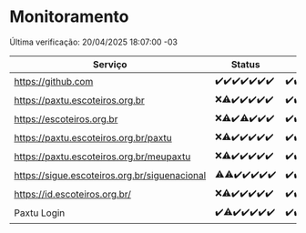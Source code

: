# Monitoramento

Última verificação: 20/04/2025 18:07:00 -03

|Serviço|Status|Últimas 24h|
|---|---|---|
|https://github.com|<span title="2025-04-13: OK=21">✔️</span><span title="2025-04-14: OK=23">✔️</span><span title="2025-04-15: OK=23">✔️</span><span title="2025-04-16: OK=23">✔️</span><span title="2025-04-17: OK=23">✔️</span><span title="2025-04-18: OK=23">✔️</span><span title="2025-04-19: OK=20">✔️</span>|<span title="19/04/2025 18:07:00 -03 : 200">✔️</span><span title="19/04/2025 19:07:00 -03 : 200">✔️</span><span title="19/04/2025 20:08:00 -03 : 200">✔️</span><span title="19/04/2025 21:49:00 -03 : 200">✔️</span><span title="19/04/2025 23:27:00 -03 : 200">✔️</span><span title="20/04/2025 00:31:00 -03 : 200">✔️</span><span title="20/04/2025 01:10:00 -03 : 200">✔️</span><span title="20/04/2025 02:08:00 -03 : 200">✔️</span><span title="20/04/2025 03:12:00 -03 : 200">✔️</span><span title="20/04/2025 04:09:00 -03 : 200">✔️</span><span title="20/04/2025 05:10:00 -03 : 200">✔️</span><span title="20/04/2025 06:08:00 -03 : 200">✔️</span><span title="20/04/2025 07:08:00 -03 : 200">✔️</span><span title="20/04/2025 08:06:00 -03 : 200">✔️</span><span title="20/04/2025 09:14:00 -03 : 200">✔️</span><span title="20/04/2025 10:17:00 -03 : 200">✔️</span><span title="20/04/2025 11:07:00 -03 : 200">✔️</span><span title="20/04/2025 12:07:00 -03 : 200">✔️</span><span title="20/04/2025 13:09:00 -03 : 200">✔️</span><span title="20/04/2025 14:08:00 -03 : 200">✔️</span><span title="20/04/2025 15:10:00 -03 : 200">✔️</span><span title="20/04/2025 16:06:00 -03 : 200">✔️</span><span title="20/04/2025 17:09:00 -03 : 200">✔️</span><span title="20/04/2025 18:07:00 -03 : 200">✔️</span>|
|https://paxtu.escoteiros.org.br|<span title="2025-04-13: Falhas=21">❌</span><span title="2025-04-14: OK=4, Falhas=19">⚠️</span><span title="2025-04-15: OK=23">✔️</span><span title="2025-04-16: OK=23">✔️</span><span title="2025-04-17: OK=23">✔️</span><span title="2025-04-18: OK=23">✔️</span><span title="2025-04-19: OK=20">✔️</span>|<span title="19/04/2025 18:07:00 -03 : 200">✔️</span><span title="19/04/2025 19:07:00 -03 : 200">✔️</span><span title="19/04/2025 20:08:00 -03 : 200">✔️</span><span title="19/04/2025 21:49:00 -03 : 200">✔️</span><span title="19/04/2025 23:27:00 -03 : 200">✔️</span><span title="20/04/2025 00:31:00 -03 : 200">✔️</span><span title="20/04/2025 01:10:00 -03 : 200">✔️</span><span title="20/04/2025 02:08:00 -03 : 200">✔️</span><span title="20/04/2025 03:12:00 -03 : 200">✔️</span><span title="20/04/2025 04:09:00 -03 : 200">✔️</span><span title="20/04/2025 05:10:00 -03 : 200">✔️</span><span title="20/04/2025 06:08:00 -03 : 200">✔️</span><span title="20/04/2025 07:08:00 -03 : 200">✔️</span><span title="20/04/2025 08:06:00 -03 : 200">✔️</span><span title="20/04/2025 09:14:00 -03 : 200">✔️</span><span title="20/04/2025 10:17:00 -03 : 200">✔️</span><span title="20/04/2025 11:07:00 -03 : 200">✔️</span><span title="20/04/2025 12:07:00 -03 : 200">✔️</span><span title="20/04/2025 13:09:00 -03 : 200">✔️</span><span title="20/04/2025 14:08:00 -03 : 200">✔️</span><span title="20/04/2025 15:10:00 -03 : 200">✔️</span><span title="20/04/2025 16:06:00 -03 : 200">✔️</span><span title="20/04/2025 17:09:00 -03 : 200">✔️</span><span title="20/04/2025 18:07:00 -03 : 200">✔️</span>|
|https://escoteiros.org.br|<span title="2025-04-13: Falhas=21">❌</span><span title="2025-04-14: OK=3, Falhas=20">⚠️</span><span title="2025-04-15: OK=23">✔️</span><span title="2025-04-16: OK=22, Falhas=1">⚠️</span><span title="2025-04-17: OK=23">✔️</span><span title="2025-04-18: OK=23">✔️</span><span title="2025-04-19: OK=20">✔️</span>|<span title="19/04/2025 18:07:00 -03 : 200">✔️</span><span title="19/04/2025 19:07:00 -03 : 200">✔️</span><span title="19/04/2025 20:08:00 -03 : 200">✔️</span><span title="19/04/2025 21:49:00 -03 : 200">✔️</span><span title="19/04/2025 23:27:00 -03 : 200">✔️</span><span title="20/04/2025 00:31:00 -03 : 200">✔️</span><span title="20/04/2025 01:10:00 -03 : 200">✔️</span><span title="20/04/2025 02:08:00 -03 : 200">✔️</span><span title="20/04/2025 03:12:00 -03 : 200">✔️</span><span title="20/04/2025 04:09:00 -03 : 200">✔️</span><span title="20/04/2025 05:10:00 -03 : 200">✔️</span><span title="20/04/2025 06:08:00 -03 : 200">✔️</span><span title="20/04/2025 07:08:00 -03 : 200">✔️</span><span title="20/04/2025 08:06:00 -03 : 200">✔️</span><span title="20/04/2025 09:14:00 -03 : 200">✔️</span><span title="20/04/2025 10:17:00 -03 : 200">✔️</span><span title="20/04/2025 11:07:00 -03 : 200">✔️</span><span title="20/04/2025 12:07:00 -03 : 200">✔️</span><span title="20/04/2025 13:09:00 -03 : 200">✔️</span><span title="20/04/2025 14:08:00 -03 : 200">✔️</span><span title="20/04/2025 15:10:00 -03 : 200">✔️</span><span title="20/04/2025 16:06:00 -03 : 200">✔️</span><span title="20/04/2025 17:09:00 -03 : 200">✔️</span><span title="20/04/2025 18:07:00 -03 : 200">✔️</span>|
|https://paxtu.escoteiros.org.br/paxtu|<span title="2025-04-13: Falhas=21">❌</span><span title="2025-04-14: OK=7, Falhas=16">⚠️</span><span title="2025-04-15: OK=23">✔️</span><span title="2025-04-16: OK=23">✔️</span><span title="2025-04-17: OK=23">✔️</span><span title="2025-04-18: OK=23">✔️</span><span title="2025-04-19: OK=20">✔️</span>|<span title="19/04/2025 18:07:00 -03 : 200">✔️</span><span title="19/04/2025 19:07:00 -03 : 200">✔️</span><span title="19/04/2025 20:08:00 -03 : 200">✔️</span><span title="19/04/2025 21:49:00 -03 : 200">✔️</span><span title="19/04/2025 23:27:00 -03 : 200">✔️</span><span title="20/04/2025 00:31:00 -03 : 200">✔️</span><span title="20/04/2025 01:10:00 -03 : 200">✔️</span><span title="20/04/2025 02:08:00 -03 : 200">✔️</span><span title="20/04/2025 03:12:00 -03 : 200">✔️</span><span title="20/04/2025 04:09:00 -03 : 200">✔️</span><span title="20/04/2025 05:10:00 -03 : 200">✔️</span><span title="20/04/2025 06:08:00 -03 : 200">✔️</span><span title="20/04/2025 07:08:00 -03 : 200">✔️</span><span title="20/04/2025 08:06:00 -03 : 200">✔️</span><span title="20/04/2025 09:14:00 -03 : 200">✔️</span><span title="20/04/2025 10:17:00 -03 : 200">✔️</span><span title="20/04/2025 11:07:00 -03 : 200">✔️</span><span title="20/04/2025 12:07:00 -03 : 200">✔️</span><span title="20/04/2025 13:09:00 -03 : 200">✔️</span><span title="20/04/2025 14:08:00 -03 : 200">✔️</span><span title="20/04/2025 15:11:00 -03 : 200">✔️</span><span title="20/04/2025 16:06:00 -03 : 200">✔️</span><span title="20/04/2025 17:09:00 -03 : 200">✔️</span><span title="20/04/2025 18:07:00 -03 : 200">✔️</span>|
|https://paxtu.escoteiros.org.br/meupaxtu|<span title="2025-04-13: Falhas=21">❌</span><span title="2025-04-14: OK=5, Falhas=18">⚠️</span><span title="2025-04-15: OK=23">✔️</span><span title="2025-04-16: OK=23">✔️</span><span title="2025-04-17: OK=23">✔️</span><span title="2025-04-18: OK=23">✔️</span><span title="2025-04-19: OK=20">✔️</span>|<span title="19/04/2025 18:07:00 -03 : 200">✔️</span><span title="19/04/2025 19:07:00 -03 : 200">✔️</span><span title="19/04/2025 20:08:00 -03 : 200">✔️</span><span title="19/04/2025 21:49:00 -03 : 200">✔️</span><span title="19/04/2025 23:27:00 -03 : 200">✔️</span><span title="20/04/2025 00:31:00 -03 : 200">✔️</span><span title="20/04/2025 01:10:00 -03 : 200">✔️</span><span title="20/04/2025 02:08:00 -03 : 200">✔️</span><span title="20/04/2025 03:12:00 -03 : 200">✔️</span><span title="20/04/2025 04:09:00 -03 : 200">✔️</span><span title="20/04/2025 05:10:00 -03 : 200">✔️</span><span title="20/04/2025 06:08:00 -03 : 200">✔️</span><span title="20/04/2025 07:08:00 -03 : 200">✔️</span><span title="20/04/2025 08:06:00 -03 : 200">✔️</span><span title="20/04/2025 09:14:00 -03 : 200">✔️</span><span title="20/04/2025 10:17:00 -03 : 200">✔️</span><span title="20/04/2025 11:07:00 -03 : 200">✔️</span><span title="20/04/2025 12:08:00 -03 : 200">✔️</span><span title="20/04/2025 13:09:00 -03 : 200">✔️</span><span title="20/04/2025 14:08:00 -03 : 200">✔️</span><span title="20/04/2025 15:11:00 -03 : 200">✔️</span><span title="20/04/2025 16:06:00 -03 : 200">✔️</span><span title="20/04/2025 17:09:00 -03 : 200">✔️</span><span title="20/04/2025 18:07:00 -03 : 200">✔️</span>|
|https://sigue.escoteiros.org.br/siguenacional|<span title="2025-04-13: OK=20, Falhas=1">⚠️</span><span title="2025-04-14: OK=22, Falhas=1">⚠️</span><span title="2025-04-15: OK=23">✔️</span><span title="2025-04-16: OK=23">✔️</span><span title="2025-04-17: OK=23">✔️</span><span title="2025-04-18: OK=23">✔️</span><span title="2025-04-19: OK=20">✔️</span>|<span title="19/04/2025 18:07:00 -03 : 200">✔️</span><span title="19/04/2025 19:07:00 -03 : 200">✔️</span><span title="19/04/2025 20:08:00 -03 : 200">✔️</span><span title="19/04/2025 21:49:00 -03 : 200">✔️</span><span title="19/04/2025 23:27:00 -03 : 200">✔️</span><span title="20/04/2025 00:31:00 -03 : 200">✔️</span><span title="20/04/2025 01:10:00 -03 : 200">✔️</span><span title="20/04/2025 02:08:00 -03 : 200">✔️</span><span title="20/04/2025 03:12:00 -03 : 200">✔️</span><span title="20/04/2025 04:09:00 -03 : 200">✔️</span><span title="20/04/2025 05:10:00 -03 : 200">✔️</span><span title="20/04/2025 06:08:00 -03 : 200">✔️</span><span title="20/04/2025 07:08:00 -03 : 200">✔️</span><span title="20/04/2025 08:07:00 -03 : 200">✔️</span><span title="20/04/2025 09:14:00 -03 : 200">✔️</span><span title="20/04/2025 10:17:00 -03 : 200">✔️</span><span title="20/04/2025 11:07:00 -03 : 200">✔️</span><span title="20/04/2025 12:08:00 -03 : 200">✔️</span><span title="20/04/2025 13:09:00 -03 : 200">✔️</span><span title="20/04/2025 14:08:00 -03 : 200">✔️</span><span title="20/04/2025 15:11:00 -03 : 200">✔️</span><span title="20/04/2025 16:06:00 -03 : 200">✔️</span><span title="20/04/2025 17:09:00 -03 : 200">✔️</span><span title="20/04/2025 18:07:00 -03 : 200">✔️</span>|
|https://id.escoteiros.org.br/|<span title="2025-04-13: Falhas=21">❌</span><span title="2025-04-14: OK=3, Falhas=20">⚠️</span><span title="2025-04-15: OK=23">✔️</span><span title="2025-04-16: OK=23">✔️</span><span title="2025-04-17: OK=23">✔️</span><span title="2025-04-18: OK=23">✔️</span><span title="2025-04-19: OK=20">✔️</span>|<span title="19/04/2025 18:07:00 -03 : 200">✔️</span><span title="19/04/2025 19:07:00 -03 : 200">✔️</span><span title="19/04/2025 20:08:00 -03 : 200">✔️</span><span title="19/04/2025 21:49:00 -03 : 200">✔️</span><span title="19/04/2025 23:27:00 -03 : 200">✔️</span><span title="20/04/2025 00:31:00 -03 : 200">✔️</span><span title="20/04/2025 01:10:00 -03 : 200">✔️</span><span title="20/04/2025 02:08:00 -03 : 200">✔️</span><span title="20/04/2025 03:12:00 -03 : 200">✔️</span><span title="20/04/2025 04:09:00 -03 : 200">✔️</span><span title="20/04/2025 05:10:00 -03 : 200">✔️</span><span title="20/04/2025 06:08:00 -03 : 200">✔️</span><span title="20/04/2025 07:08:00 -03 : 200">✔️</span><span title="20/04/2025 08:07:00 -03 : 200">✔️</span><span title="20/04/2025 09:14:00 -03 : 200">✔️</span><span title="20/04/2025 10:17:00 -03 : 200">✔️</span><span title="20/04/2025 11:07:00 -03 : 200">✔️</span><span title="20/04/2025 12:08:00 -03 : 200">✔️</span><span title="20/04/2025 13:09:00 -03 : 200">✔️</span><span title="20/04/2025 14:08:00 -03 : 200">✔️</span><span title="20/04/2025 15:11:00 -03 : 200">✔️</span><span title="20/04/2025 16:06:00 -03 : 200">✔️</span><span title="20/04/2025 17:09:00 -03 : 200">✔️</span><span title="20/04/2025 18:07:00 -03 : 200">✔️</span>|
|Paxtu Login|<span title="2025-04-13: OK=21">✔️</span><span title="2025-04-14: OK=22, Falhas=1">⚠️</span><span title="2025-04-15: OK=23">✔️</span><span title="2025-04-16: OK=23">✔️</span><span title="2025-04-17: OK=23">✔️</span><span title="2025-04-18: OK=23">✔️</span><span title="2025-04-19: OK=20">✔️</span>|<span title="19/04/2025 18:07:00 -03 : 200">✔️</span><span title="19/04/2025 19:07:00 -03 : 200">✔️</span><span title="19/04/2025 20:08:00 -03 : 200">✔️</span><span title="19/04/2025 21:49:00 -03 : 200">✔️</span><span title="19/04/2025 23:27:00 -03 : 200">✔️</span><span title="20/04/2025 00:31:00 -03 : 200">✔️</span><span title="20/04/2025 01:10:00 -03 : 200">✔️</span><span title="20/04/2025 02:08:00 -03 : 200">✔️</span><span title="20/04/2025 03:12:00 -03 : 200">✔️</span><span title="20/04/2025 04:09:00 -03 : 200">✔️</span><span title="20/04/2025 05:10:00 -03 : 200">✔️</span><span title="20/04/2025 06:08:00 -03 : 200">✔️</span><span title="20/04/2025 07:08:00 -03 : 200">✔️</span><span title="20/04/2025 08:07:00 -03 : 200">✔️</span><span title="20/04/2025 09:14:00 -03 : 200">✔️</span><span title="20/04/2025 10:17:00 -03 : 200">✔️</span><span title="20/04/2025 11:07:00 -03 : 200">✔️</span><span title="20/04/2025 12:08:00 -03 : 200">✔️</span><span title="20/04/2025 13:09:00 -03 : 200">✔️</span><span title="20/04/2025 14:08:00 -03 : 200">✔️</span><span title="20/04/2025 15:11:00 -03 : 200">✔️</span><span title="20/04/2025 16:06:00 -03 : 200">✔️</span><span title="20/04/2025 17:09:00 -03 : 200">✔️</span><span title="20/04/2025 18:07:00 -03 : 200">✔️</span>|
